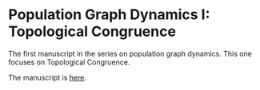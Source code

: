 # Population Graph Dynamics I: Topological Congruence

The first manuscript in the series on population graph dynamics.  This one focuses on Topological Congruence.


The manuscript is [here](https://dyerlab.github.io/Population-Graph-Dynamics-I-Topological-Congruence/).